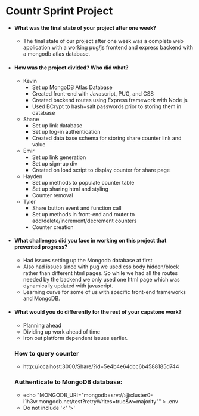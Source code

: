 # Countr Sprint Project

* #### What was the final state of your project after one week?
    * The final state of our project after one week was a complete web application with a working pug/js frontend and express backend with a mongodb atlas database.
* #### How was the project divided? Who did what?
  * Kevin
    * Set up MongoDB Atlas Database
    * Created front-end with Javascript, PUG, and CSS
    * Created backend routes using Express framework with Node js
    * Used BCrypt to hash+salt passwords prior to storing them in database
  * Shane
    * Set up link database
    * Set up log-in authentication
    * Created data base schema for storing share counter link and value 
  * Emir
    * Set up link generation
    * Set up sign-up div
    * Created on load script to display counter for share page
  * Hayden
     * Set up methods to populate counter table
     * Set up sharing html and styling
     * Counter removal
  * Tyler 
     * Share button event and function call
     * Set up methods in front-end and router to add/delete/increment/decrement counters
     * Counter creation

  
* #### What challenges did you face in working on this project that prevented progress?
  * Had issues setting up the Mongodb database at first
  * Also had issues since with pug we used css body hidden/block rather than different html pages.  So while we had all the routes needed by the backend we only used one html page which was dynamically updated with javascript.
  * Learning curve for some of us with specific front-end frameworks and MongoDB.
  
* #### What would you do differently for the rest of your capstone work?
  * Planning ahead
  * Dividing up work ahead of time
  * Iron out platform dependent issues earlier.
  
  
  ### How to query counter
  * http://localhost:3000/Share/?id=5e4b4e64dcc6b4588185d744
  
  ### Authenticate to MongoDB database:
  * echo "MONGODB_URI="mongodb+srv://<Username>:<Password>@cluster0-i1h3w.mongodb.net/test?retryWrites=true&w=majority"" > .env
   * Do not include '<' '>'
  
